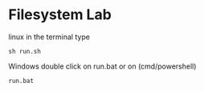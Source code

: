 
# Filesystem Lab


linux in the terminal type
```
sh run.sh
```


Windows double click on run.bat or on (cmd/powershell)
```
run.bat
```